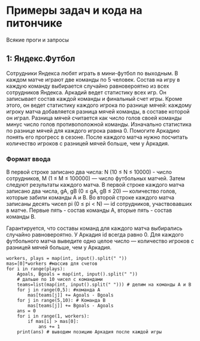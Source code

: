 # Примеры задач и кода на питончике
Всякие проги и запросы
## 1: Яндекс.Футбол
Сотрудники Яндекса любят играть в мини-футбол по выходным. В каждом матче играют две команды по 5 человек. Состав на игру в каждую команду выбирается случайно равновероятно из всех сотрудников Яндекса.
Аркадий ведет статистику всех игр. Он записывает состав каждой команды и финальный счет игры. Кроме этого, он ведет статистику каждого игрока по разнице мячей: каждому игроку матча добавляется разница мячей команды, в составе которой он играл. Разница мячей считается как число голов cвоей команды минус число голов противоположной команды. Изначально статистика по разнице мячей для каждого игрока равна 0.
Помогите Аркадию понять его прогресс в сезоне. После каждого матча нужно посчитать количество игроков с разницей мячей больше, чем у Аркадия.

### Формат ввода
В первой строке записано два числа: N (10 ≤ N ≤ 10000) - число сотрудников, M (1 ≤ M ≤ 100000) — число футбольных матчей. 
Затем следуют результаты каждого матча.
В первой строке каждого матча записано два числа, gA, gB (0 ≤ gA, gB ≤ 20) — количество голов, которые забили команды A и B.
Во второй строке каждого матча записаны десять чисел pi (0 ≤ pi < N) — id сотрудников, участвовавших в матче. Первые пять - состав команды A, вторые пять - состав команды B.

Гарантируется, что составы команд для каждого матча выбирались случайно равновероятно.
У Аркадия id всегда равно 0.
Для каждого футбольного матча выведите одно целое число — количество игроков с разницей мячей больше, чем у Аркадия.

```
workers, plays = map(int, input().split(" "))
mas=[0]*workers #массив для счетов
for i in range(plays):
    Agoals, Bgoals = map(int, input().split(" ")) 
    # дальше по 10 чисел с командами
    teams=list(map(int, input().split(" "))) # делим на команды А и В
    for j in range(0,5): #команда А
        mas[teams[j]] += Agoals - Bgoals
    for j in range(5,10): # Команда В
        mas[teams[j]] += Bgoals - Agoals
    ans = 0
    for i in range(1, workers):
        if mas[i] > mas[0]:
            ans += 1
    print(ans) # выводим позицию Аркадия после каждой игры
```
